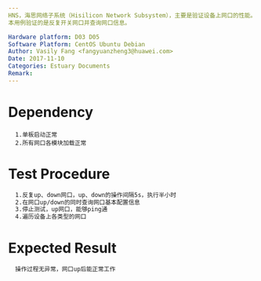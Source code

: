 ```yaml
---
HNS，海思网络子系统（Hisilicon Network Subsystem），主要是验证设备上网口的性能。
本用例验证的是反复开关网口并查询网口信息。

Hardware platform: D03 D05  
Software Platform: CentOS Ubuntu Debian 
Author: Vasily Fang <fangyuanzheng3@huawei.com>  
Date: 2017-11-10
Categories: Estuary Documents  
Remark:
---
```


# Dependency
```
  1.单板启动正常
  2.所有网口各模块加载正常
```

# Test Procedure
```bash
  1.反复up、down网口，up、down的操作间隔5s，执行半小时
  2.在网口up/down的同时查询网口基本配置信息
  3.停止测试，up网口，能够ping通
  4.遍历设备上各类型的网口
```

# Expected Result
```bash
  操作过程无异常，网口up后能正常工作
```
